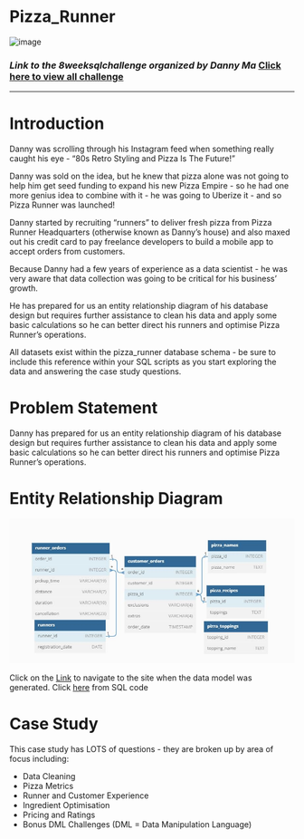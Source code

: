 # Pizza_Runner
![image](https://user-images.githubusercontent.com/108492188/229355288-b1d30175-28a8-4efb-9802-4356392e5ec1.png)

### _Link to the 8weeksqlchallenge organized by Danny Ma_ [Click here to view all challenge](https://8weeksqlchallenge.com/case-study-2/)
----
# Introduction
Danny was scrolling through his Instagram feed when something really caught his eye - “80s Retro Styling and Pizza Is The Future!”

Danny was sold on the idea, but he knew that pizza alone was not going to help him get seed funding to expand his new Pizza Empire - so he had one more genius idea to combine with it - he was going to Uberize it - and so Pizza Runner was launched!

Danny started by recruiting “runners” to deliver fresh pizza from Pizza Runner Headquarters (otherwise known as Danny’s house) and also maxed out his credit card to pay freelance developers to build a mobile app to accept orders from customers. 

Because Danny had a few years of experience as a data scientist - he was very aware that data collection was going to be critical for his business’ growth.

He has prepared for us an entity relationship diagram of his database design but requires further assistance to clean his data and apply some basic calculations so he can better direct his runners and optimise Pizza Runner’s operations.

All datasets exist within the pizza_runner database schema - be sure to include this reference within your SQL scripts as you start exploring the data and answering the case study questions.

# Problem Statement 
Danny has prepared for us an entity relationship diagram of his database design but requires further assistance to clean his data and apply some basic calculations so he can better direct his runners and optimise Pizza Runner’s operations.

# Entity Relationship Diagram 

![image](EDR.JPG)

Click on the [Link](https://dbdiagram.io/d/5f3e085ccf48a141ff558487/?utm_source=dbdiagram_embed&utm_medium=bottom_open) to navigate to the site when the data model was generated. Click [here](https://github.com/Aosanusi30/Case-Study-2---Pizza-Runner/commit/93822accac78ecff03b8fdcffe179678dfe01c1d) from SQL code 

# Case Study 
This case study has LOTS of questions - they are broken up by area of focus including:

- Data Cleaning
- Pizza Metrics
- Runner and Customer Experience
- Ingredient Optimisation
- Pricing and Ratings
- Bonus DML Challenges (DML = Data Manipulation Language)
